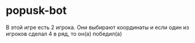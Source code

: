 # popusk-bot
В этой игре есть 2 игрока.
Они выбирают координаты и если один из игроков сделал 4 в ряд, то он(а) победил(а)
